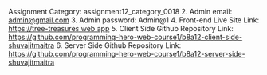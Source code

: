 
Assignment Category: assignment12_category_0018
2. Admin email: admin@gmail.com
3. Admin password: Admin@1
4. Front-end Live Site Link: https://tree-treasures.web.app
5. Client Side Github Repository Link: https://github.com/programming-hero-web-course1/b8a12-client-side-shuvajitmaitra
6. Server Side Github Repository Link: https://github.com/programming-hero-web-course1/b8a12-server-side-shuvajitmaitra